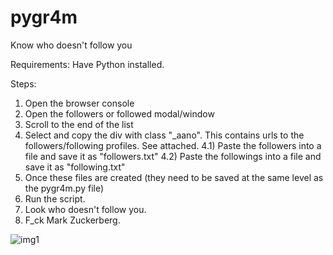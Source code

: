 # pygr4m
Know who doesn't follow you

Requirements: Have Python installed.

Steps:

1) Open the browser console
2) Open the followers or followed modal/window
3) Scroll to the end of the list
4) Select and copy the div with class "_aano". This contains urls to the followers/following profiles. See attached.
     4.1) Paste the followers into a file and save it as "followers.txt"
     4.2) Paste the followings into a file and save it as "following.txt"
5) Once these files are created (they need to be saved at the same level as the pygr4m.py file)
6) Run the script.
7) Look who doesn't follow you.
8) F_ck Mark Zuckerberg.

![img1](https://github.com/p4k3n/pygr4m/assets/42408915/7526a521-e22a-4e19-8acb-226e9f9e40ba)
